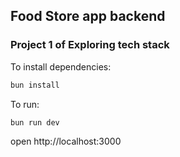 ## Food Store app backend

### Project 1 of Exploring tech stack

To install dependencies:

```sh
bun install
```

To run:

```sh
bun run dev
```

open http://localhost:3000
